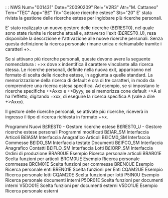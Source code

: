  :  : NWS Num="001431" Date="20090209" Rel="V2R3" Atr="M. Cattaneo" Tem="TEC" App="B£" Tit="Gestore ricerche estese" Sts="20"
E' stata rivista la gestione delle ricerche estese per inglobare più ricerche personali.

E' stato realizzato un nuovo gestore delle ricerche (B£REST0), nel quale sono state riunite le ricerche attuali e, attraverso l'exit (B£REST0_U), resa disponibile la descrzione e l'attivazione alle nuove ricerche personali. Senza questa definizione la ricerca personale rimane unica e richiamabile tramite i caratteri +>.

Se si attivano più ricerche personali, queste devono avere la seguente nomenclatura : 
+>x dove x indentifica il carattere vincolante alla ricerca stessa.
Le ricerche personali, definite nella nuova exit, appariranno nel formato di scelta delle riceche estese, in aggiunta a quelle standard.
La memorizzazione della ricerca di default è ora di tre caratteri, in modo da comprendere una ricerca estesa specifica.
Ad esempio, se si impostano le ricerche specifiche +>Axxx e +>Byyy, se si memorizza cone default +>A
si ha l'effetto, digitando +xxx, di eseguire la ricerca specifica A (vale a dire +>Axxx).

Il gestore delle ricerche personali, se attivate più ricerche, riceverà in ingresso il tipo di ricerca richiesta in formato +>x.

Programmi Nuovi
B£REST0 - Gestore ricerche estese
B£REST0_U - Gestore ricerche estese personali
Programmi modificati
B£IAR_SM    Interfaccia Articoli
B£IASM      Interfaccia Anagrafico Articoli
B£ICM0_SM   Interfaccia Commesse
B£IDO_SM    Interfaccia testate Documenti
B£IFCO_SM   Interfaccia Anagrafico Contatti
B£IFLO_SM   Interfaccia Lotti
B£IORP_SM   Interfaccia Ordini di produzione
BRAR0UE     Esempio Ricerca personale articoli
BRAR01E     Scelta funzioni per articoli
BRCM0UE     Esempio Ricerca personale commesse
BRCM01E     Scelta funzioni per commesse
BREN0UE     Esempio Ricerca personale enti
BREN01E     Scelta funzioni per Enti
CQAM2UE     Esempio Ricerca personale lotti
CQAM20E     Scelta funzioni per lotti
P5IN0U      Esempio Ricerca personale documenti interni
P5OR01E     Scelta funzioni per documenti interni
V5DO01E     Scelta funzioni per documenti esterni
V5DO1UE     Esempio Ricerca personale esterni
